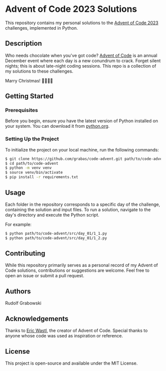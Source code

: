 # Advent of Code 2023 Solutions

This repository contains my personal solutions to the [Advent of Code 2023](https://adventofcode.com/2023) challenges, implemented in Python.

## Description

Who needs chocolate when you've got code?
[Advent of Code](https://adventofcode.com/2023) is an annual December event where each day is a new conundrum to crack.
Forget silent nights; this is about late-night coding sessions.
This repo is a collection of my solutions to these challenges.

Marry Christmas! 🎄👨‍💻🎅 

## Getting Started

### Prerequisites

Before you begin, ensure you have the latest version of Python installed on your system. You can download it from [python.org](https://www.python.org/downloads/).

### Setting Up the Project

To initialize the project on your local machine, run the following commands:

```bash
$ git clone https://github.com/grabas/code-advent.git path/to/code-advent
$ cd path/to/code-advent
$ python -m venv venv
$ source venv/bin/activate
$ pip install -r requirements.txt
```

## Usage

Each folder in the repository corresponds to a specific day of the challenge, containing the solution and input files. To run a solution, navigate to the day's directory and execute the Python script.

For example:
```bash
$ python path/to/code-advent/src/day_01/1_1.py
$ python path/to/code-advent/src/day_01/1_2.py
```

## Contributing

While this repository primarily serves as a personal record of my Advent of Code solutions, contributions or suggestions are welcome. Feel free to open an issue or submit a pull request.

## Authors

Rudolf Grabowski

## Acknowledgements

Thanks to [Eric Wastl](http://was.tl), the creator of Advent of Code.
Special thanks to anyone whose code was used as inspiration or reference.


## License

This project is open-source and available under the MIT License.